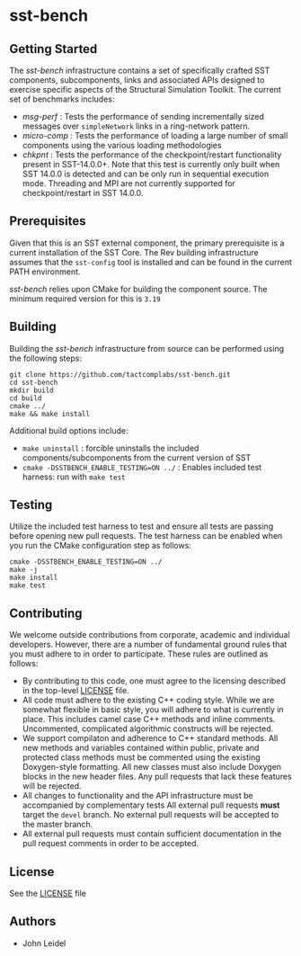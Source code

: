 # sst-bench

## Getting Started

The *sst-bench* infrastructure contains a set of specifically crafted 
SST components, subcomponents, links and associated APIs designed to 
exercise specific aspects of the Structural Simulation Toolkit.  The current 
set of benchmarks includes:

* *msg-perf* : Tests the performance of sending incrementally sized messages 
over `simpleNetwork` links in a ring-network pattern.
* *micro-comp* : Tests the performance of loading a large number of small components 
using the various loading methodologies
* *chkpnt* : Tests the performance of the checkpoint/restart functionality 
present in SST-14.0.0+.  Note that this test is currently only built when SST 
14.0.0 is detected and can be only run in sequential execution mode.  Threading 
and MPI are not currently supported for checkpoint/restart in SST 14.0.0.

## Prerequisites

Given that this is an SST external component, the primary prerequisite is a
current installation of the SST Core. The Rev building infrastructure assumes
that the `sst-config` tool is installed and can be found in the current PATH
environment.

*sst-bench* relies upon CMake for building the component source.  The minimum 
required version for this is `3.19`

## Building

Building the *sst-bench* infrastructure from source can be performed 
using the following steps:

```
git clone https://github.com/tactcomplabs/sst-bench.git
cd sst-bench
mkdir build
cd build
cmake ../
make && make install
```

Additional build options include:
* `make uninstall` : forcible uninstalls the included components/subcomponents 
from the current version of SST
* `cmake -DSSTBENCH_ENABLE_TESTING=ON ../` : Enables included test harness: 
run with `make test`

## Testing

Utilize the included test harness to test and ensure all tests are passing 
before opening new pull requests.  The test harness can be enabled when 
you run the CMake configuration step as follows:

```
cmake -DSSTBENCH_ENABLE_TESTING=ON ../
make -j
make install
make test
```

## Contributing

We welcome outside contributions from corporate, academic and individual
developers. However, there are a number of fundamental ground rules that you
must adhere to in order to participate. These rules are outlined as follows:

* By contributing to this code, one must agree to the licensing described in
the top-level [LICENSE](LICENSE) file.
* All code must adhere to the existing C++ coding style. While we are somewhat
flexible in basic style, you will adhere to what is currently in place. This
includes camel case C++ methods and inline comments. Uncommented, complicated
algorithmic constructs will be rejected.
* We support compilaton and adherence to C++ standard methods. All new methods
and variables contained within public, private and protected class methods must
be commented using the existing Doxygen-style formatting. All new classes must
also include Doxygen blocks in the new header files. Any pull requests that
lack these features will be rejected.
* All changes to functionality and the API infrastructure must be accompanied
by complementary tests All external pull requests **must** target the `devel`
branch. No external pull requests will be accepted to the master branch.
* All external pull requests must contain sufficient documentation in the pull
request comments in order to be accepted.

## License

See the [LICENSE](./LICENSE) file

## Authors
* John Leidel
